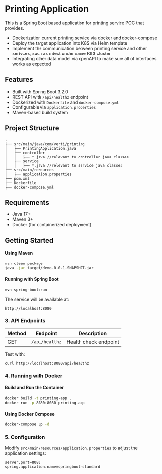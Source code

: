 # Printing Application

This is a Spring Boot based application for printing service POC that provides.
- Dockerization current printing service via docker and docker-compose
- Deploy the target application into K8S via Helm template
- Implement the communication between printing service and other serivces, such as mtext under same K8S cluster
- Integrating other data model via openAPI to make sure all of interfaces works as expected
  
## Features
- Built with Spring Boot 3.2.0
- REST API with `/api/healthz` endpoint
- Dockerized with `Dockerfile` and `docker-compose.yml`
- Configurable via `application.properties`
- Maven-based build system

## Project Structure
```
.
├── src/main/java/com/verti/printing
│   ├── PrintingApplication.java
│   ├── controller
│   │   ├── *.java //relevant to controller java classes
│   ├── service
│   │   ├── *.java //relevant to service java classes
├── src/main/resources
│   ├── application.properties
├── pom.xml
├── Dockerfile
├── docker-compose.yml
```

## Requirements
- Java 17+
- Maven 3+
- Docker (for containerized deployment)

## Getting Started

#### Using Maven
```sh
mvn clean package
java -jar target/demo-0.0.1-SNAPSHOT.jar
```

#### Running with Spring Boot
```sh
mvn spring-boot:run
```

The service will be available at:  
```
http://localhost:8080
```

### 3. API Endpoints

| Method | Endpoint        | Description            |
|--------|---------------|------------------------|
| GET    | `/api/healthz` | Health check endpoint |

Test with:
```sh
curl http://localhost:8080/api/healthz
```

### 4. Running with Docker
#### Build and Run the Container
```sh
docker build -t printing-app .
docker run -p 8080:8080 printing-app
```

#### Using Docker Compose
```sh
docker-compose up -d
```

### 5. Configuration
Modify `src/main/resources/application.properties` to adjust the application settings:

```properties
server.port=8080
spring.application.name=springboot-standard
```
